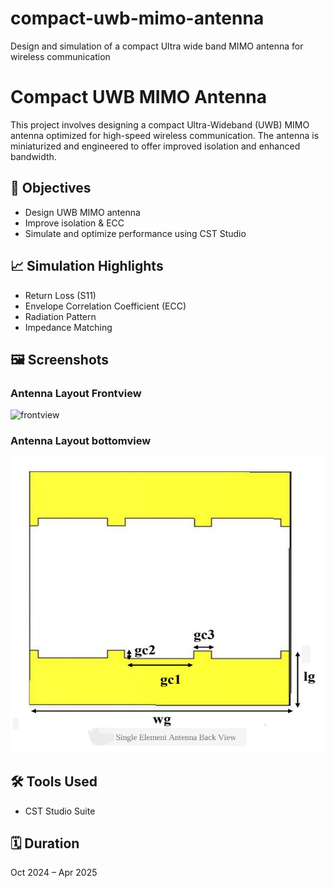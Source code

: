 # compact-uwb-mimo-antenna
Design and simulation of a compact Ultra wide band MIMO antenna for wireless communication
# Compact UWB MIMO Antenna

This project involves designing a compact Ultra-Wideband (UWB) MIMO antenna optimized for high-speed wireless communication. The antenna is miniaturized and engineered to offer improved isolation and enhanced bandwidth.

## 📌 Objectives
- Design UWB MIMO antenna
- Improve isolation & ECC
- Simulate and optimize performance using CST Studio

## 📈 Simulation Highlights
- Return Loss (S11)
- Envelope Correlation Coefficient (ECC)
- Radiation Pattern
- Impedance Matching

## 🖼 Screenshots

### Antenna Layout Frontview
![frontview](frontview.png)

### Antenna Layout bottomview
![bottomview](bottomview.png)

## 🛠 Tools Used
- CST Studio Suite

## 🗓 Duration
Oct 2024 – Apr 2025
